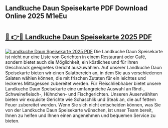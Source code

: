 ## Landkuche Daun Speisekarte PDF Download Online 2025 M1eEu

# <h2><a href="http://gc89ork.nevu.top/?p=Landkuche+Daun+Speisekarte">🔗 👉🔴 Landkuche Daun Speisekarte 2025 PDF</a></h2>

[![Landkuche Daun Speisekarte 2025 PDF](https://i.imgur.com/dBaPXMq.png)](http://gc89ork.nevu.top/?p=Landkuche+Daun+Speisekarte)
Die Landkuche Daun Speisekarte ist nicht nur eine Liste von Gerichten in einem Restaurant oder Café, sondern bietet auch die Möglichkeit, ein köstliches und für Ihren Geschmack geeignetes Gericht auszuwählen. Auf unserer Landkuche Daun Speisekarte bieten wir einen Salatbereich an, in dem Sie aus verschiedenen Salaten wählen können, die mit frischen Zutaten für ein leichtes und leckeres Mittagessen zubereitet werden. Für Fleischliebhaber bietet unsere Landkuche Daun Speisekarte eine umfangreiche Auswahl an Rind-, Schweinefleisch-, Hühnchen- und Fischgerichten. Unseren Auserwählten bieten wir exquisite Gerichte wie Schaschlik und Steak an, die auf fettem Feuer zubereitet werden. Wenn Sie sich nicht entscheiden können, was Sie von der Landkuche Daun Speisekarte wünschen, ist unser Team bereit, Ihnen zu helfen und Ihnen einen angenehmen und bequemen Service zu bieten.

